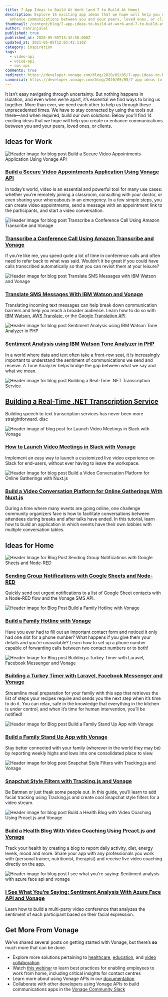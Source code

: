 ```yaml
---
title: 7 App Ideas to Build At Work (and 7 to Build At Home)
description: Explore 14 exciting app ideas that we hope will help you create or
  enhance communications between you and your peers, loved ones, or clients.
thumbnail: /content/blog/7-app-ideas-to-build-at-work-and-7-to-build-at-home-dr/Blog_Building-Communications-Apps_1200x600.png
author: nahrinjalal
published: true
published_at: 2020-05-05T13:32:58.000Z
updated_at: 2021-05-05T12:03:42.110Z
category: inspiration
tags:
  - video-api
  - voice-api
  - sms-api
comments: true
redirect: https://developer.vonage.com/blog/2020/05/05/7-app-ideas-to-build-at-work-and-7-to-build-at-home-dr
canonical: https://developer.vonage.com/blog/2020/05/05/7-app-ideas-to-build-at-work-and-7-to-build-at-home-dr
---
```

It isn’t easy navigating through uncertainty. But nothing happens in isolation, and even when we’re apart, it’s essential we find ways to bring us together. More than ever, we need each other to help us through these unprecedented times. We have to stay connected by using the tools out there—and when required, build our own solutions. Below you’ll find 14 exciting ideas that we hope will help you create or enhance communications between you and your peers, loved ones, or clients.

## Ideas for Work

![Header image for blog post Build a Secure Video Appointments Application Using Vonage API](/content/blog/7-app-ideas-to-build-at-work-and-7-to-build-at-home/blog_video-appointments_1200x600.png)

### [Build a Secure Video Appointments Application Using Vonage API](https://learn.vonage.com/blog/2020/04/09/build-a-secure-video-appointments-application-using-vonage-api-dr)

In today’s world, video is an essential and powerful tool for many use cases: whether you’re remotely joining a classroom, consulting with your doctor, or even sharing your whereabouts in an emergency. In a few simple steps, you can create video appointments, send a message with an appointment link to the participants, and start a video conversation.

![Header image for blog post Transcribe a Conference Call Using Amazon Transcribe and Vonage](/content/blog/7-app-ideas-to-build-at-work-and-7-to-build-at-home/blog_transcribe_conference-call_1200x600.png)

### [Transcribe a Conference Call Using Amazon Transcribe and Vonage](https://learn.vonage.com/blog/2019/08/26/transcribe-a-conference-call-using-amazon-transcribe-dr)

If you’re like me, you spend quite a lot of time in conference calls and often need to refer back to what was said. Wouldn’t it be great if you could have calls transcribed automatically so that you can revisit them at your leisure?

![Header image for blog post Translate SMS Messages with IBM Watson and Vonage](/content/blog/7-app-ideas-to-build-at-work-and-7-to-build-at-home/blog_translate-sms-messages_1200x600.png)

### [Translate SMS Messages With IBM Watson and Vonage](https://learn.vonage.com/blog/2019/11/12/translate-sms-messages-with-ibm-watson-dr)

Translating incoming text messages can help break down communication barriers and help you reach a broader audience. Learn how to do so with [IBM Watson](https://learn.vonage.com/blog/2019/11/12/translate-sms-messages-with-ibm-watson-dr), [AWS Translate](https://learn.vonage.com/blog/2019/11/04/translating-sms-messages-with-aws-translate-dr), or the [Google Translation API](https://learn.vonage.com/blog/2019/10/24/extending-nexmo-google-cloud-translation-api-dr).

![Header image for blog post Sentiment Analysis using IBM Watson Tone Analyzer in PHP](/content/blog/7-app-ideas-to-build-at-work-and-7-to-build-at-home/blog_sentiment-analysis_watson_1200x600.png)



### [Sentiment Analysis using IBM Watson Tone Analyzer in PHP](https://learn.vonage.com/blog/2020/01/13/sentiment-analysis-using-ibm-watson-tone-analyzer-in-php-dr)

In a world where data and text often take a front-row seat, it is increasingly important to understand the sentiment of communications we send and receive. A Tone Analyzer helps bridge the gap between what we say and what we mean.

![Header image for blog post Building a Real-Time .NET Transcription Service](/content/blog/7-app-ideas-to-build-at-work-and-7-to-build-at-home/blog_real-time_net-transcription_1200x600-1.png)



## [Building a Real-Time .NET Transcription Service](https://learn.vonage.com/blog/2019/12/30/building-a-real-time-net-transcription-service-dr)

Building speech to text transcription services has never been more straightforward. disc

![Header image of blog post for Launch Video Meetings in Slack with Vonage](/content/blog/7-app-ideas-to-build-at-work-and-7-to-build-at-home/blog_launch-video-meetings_1200x600.png)

### [How to Launch Video Meetings in Slack with Vonage](https://learn.vonage.com/blog/2019/02/01/how-launch-video-meetings-slack-with-tokbox-app)

Implement an easy way to launch a customized live video experience on Slack for end-users, without ever having to leave the workspace.

![Header Image for blog post Build a Video Conversation Platform for Online Gatherings with Nuxt.js](/content/blog/7-app-ideas-to-build-at-work-and-7-to-build-at-home/blog_online-gatherings_1200x600.png)

### [Build a Video Conversation Platform for Online Gatherings With Nuxt.js](https://learn.vonage.com/blog/2020/04/08/build-a-video-conversation-platform-for-online-gatherings-with-nuxt-js-dr)

During a time where many events are going online, one challenge community organizers face is how to facilitate conversations between attendees during breaks and after talks have ended. In this tutorial, learn how to build an application in which events have their own lobbies with multiple conversation tables.

## Ideas for Home



![Header Image for Blog Post Sending Group Notificatinos with Google Sheets and Node-RED](/content/blog/7-app-ideas-to-build-at-work-and-7-to-build-at-home/blog_group-notifications_nodered_1200x600.png)

### [Sending Group Notifications with Google Sheets and Node-RED](https://learn.vonage.com/blog/2020/03/06/sms-notifications-google-sheets-nodered-dr)

Quickly send out urgent notifications to a list of Google Sheet contacts with a Node-RED flow and the Vonage SMS API.

![Header image for Blog Post Build a Family Hotline with Vonage](/content/blog/7-app-ideas-to-build-at-work-and-7-to-build-at-home/blog_family-hotline_1200x600.png)



### [Build a Family Hotline with Vonage](https://learn.vonage.com/blog/2018/11/20/build-a-family-hotline-dr)

Have you ever had to fill out an important contact form and noticed it only had one slot for a phone number? What happens if you give them your details and you’re unavailable? Learn how to set up a phone number capable of forwarding calls between two contact numbers or to both!

![Header Image for Blog post Building a Turkey Timer with Laravel, Facebook Messenger and Vonage](/content/blog/7-app-ideas-to-build-at-work-and-7-to-build-at-home/blog_timer-lavavel-fb_1200x600.png)

### [Building a Turkey Timer with Laravel, Facebook Messenger and Vonage](https://learn.vonage.com/blog/2018/12/14/build-turkey-timer-laravel-facebook-messenger-dr)

Streamline meal preparation for your family with this app that retrieves the list of steps your recipes require and sends you the next step when it’s time to do it. You can relax, safe in the knowledge that everything in the kitchen is under control, and when it’s time for human intervention, you’ll be notified!

![Header image for Blog post Build a Family Stand Up App with Vonage](/content/blog/7-app-ideas-to-build-at-work-and-7-to-build-at-home/blog_family-stand-up-app_1200x600.png)

### [Build a Family Stand Up App with Vonage](https://learn.vonage.com/blog/2019/09/18/build-a-family-stand-up-app-with-nexmo-messages-and-dispatch-api-dr)

Stay better connected with your family (wherever in the world they may be) by reporting weekly highs and lows into one consolidated place to view.

![Header image for blog post Snapchat Style Filters with Tracking.js and Vonage](/content/blog/7-app-ideas-to-build-at-work-and-7-to-build-at-home/blog_snapchat-style-filters_1200x600.png)

### [Snapchat Style Filters with Tracking.js and Vonage](https://learn.vonage.com/blog/2019/04/03/snapchat-filters-opentok-tracking-js-dr)

Be Batman or just freak some people out. In this guide, you’ll learn to add facial tracking using Tracking.js and create cool Snapchat style filters for a video stream.

![Header image for blog post Build a Health Blog with Video Coaching Using Preact.js and Vonage](/content/blog/7-app-ideas-to-build-at-work-and-7-to-build-at-home/preact.png)



### [Build a Health Blog With Video Coaching Using Preact.js and Vonage](https://learn.vonage.com/blog/2020/02/28/create-preact-netlify-cms-opentok-health-app-dr)

Track your health by creating a blog to report daily activity, diet, energy levels, mood and more. Share your app with any professionals you work with (personal trainer, nutritionist, therapist) and receive live video coaching directly on the app.

![Header image for blog post I see what you're saying: Sentiment analysis with azure face api and vonage](/content/blog/7-app-ideas-to-build-at-work-and-7-to-build-at-home/blog_sentiment-analysis_azure_1200x600.png)



### [I See What You’re Saying: Sentiment Analysis With Azure Face API and Vonage](https://learn.vonage.com/blog/2020/01/27/sentiment-analysis-with-opentok-and-azure-face-api-dr)

Learn how to build a multi-party video conference that analyzes the sentiment of each participant based on their facial expression. 

## Get More From Vonage

We’ve shared several posts on getting started with Vonage, but there’s **so** much more that can be done.

* Explore more solutions pertaining to [healthcare](https://www.vonage.com/solutions/healthcare/), [education](https://www.vonage.com/solutions/education/), and [video collaboration](https://www.vonage.com/unified-communications/features/vonage-meetings/) 
* Watch [this webinar](https://www.youtube.com/watch?v=pMFUb2dOK20&feature=youtu.be) to learn best practices for enabling employees to work from home, including critical insights for contact centres 
* Learn more about using Vonage APIs in our [documentation](https://www.vonage.com/developer-center/?icmp=mainnav_developercenter_novalue#APIs)
* Collaborate with other developers using Vonage APIs to build communications apps in the [Vonage Community Slack](https://developer.nexmo.com/community/slack)